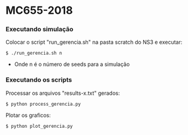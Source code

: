 # MC655-2018

### Executando simulação ###

Colocar o script "run_gerencia.sh" na pasta scratch do NS3 e executar:

	$ ./run_gerencia.sh n

* Onde n é o número de seeds para a simulação

### Executando os scripts ###

Processar os arquivos "results-x.txt" gerados:

	$ python process_gerencia.py

Plotar os graficos:

	$ python plot_gerencia.py
